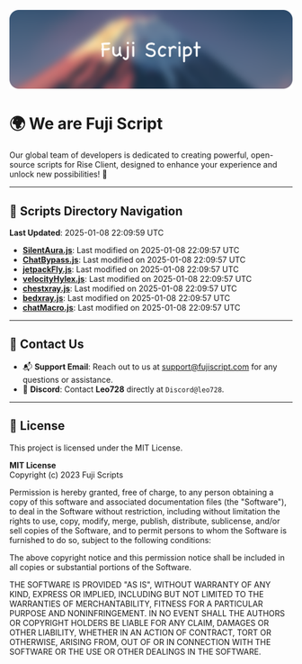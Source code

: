 ![Banner](.github/b.webp)

# 🌍 **We are Fuji Script**

Our global team of developers is dedicated to creating powerful, open-source scripts for Rise Client, designed to enhance your experience and unlock new possibilities! 🌟

---
<!-- SCRIPTS_NAVIGATION_START -->
## 📂 **Scripts Directory Navigation**

**Last Updated**: 2025-01-08 22:09:59 UTC

- **[SilentAura.js](scripts/SilentAura.js)**: Last modified on 2025-01-08 22:09:57 UTC
- **[ChatBypass.js](scripts/ChatBypass.js)**: Last modified on 2025-01-08 22:09:57 UTC
- **[jetpackFly.js](scripts/jetpackFly.js)**: Last modified on 2025-01-08 22:09:57 UTC
- **[velocityHylex.js](scripts/velocityHylex.js)**: Last modified on 2025-01-08 22:09:57 UTC
- **[chestxray.js](scripts/chestxray.js)**: Last modified on 2025-01-08 22:09:57 UTC
- **[bedxray.js](scripts/bedxray.js)**: Last modified on 2025-01-08 22:09:57 UTC
- **[chatMacro.js](scripts/chatMacro.js)**: Last modified on 2025-01-08 22:09:57 UTC

<!-- SCRIPTS_NAVIGATION_END -->

---

## 💬 **Contact Us**  
- 📬 **Support Email**: Reach out to us at [support@fujiscript.com](mailto:support@fujiscript.com) for any questions or assistance.  
- 💬 **Discord**: Contact **Leo728** directly at `Discord@leo728`.

---

## 📜 **License**

This project is licensed under the MIT License.  

**MIT License**  
Copyright (c) 2023 Fuji Scripts  

Permission is hereby granted, free of charge, to any person obtaining a copy of this software and associated documentation files (the "Software"), to deal in the Software without restriction, including without limitation the rights to use, copy, modify, merge, publish, distribute, sublicense, and/or sell copies of the Software, and to permit persons to whom the Software is furnished to do so, subject to the following conditions:  

The above copyright notice and this permission notice shall be included in all copies or substantial portions of the Software.  

THE SOFTWARE IS PROVIDED "AS IS", WITHOUT WARRANTY OF ANY KIND, EXPRESS OR IMPLIED, INCLUDING BUT NOT LIMITED TO THE WARRANTIES OF MERCHANTABILITY, FITNESS FOR A PARTICULAR PURPOSE AND NONINFRINGEMENT. IN NO EVENT SHALL THE AUTHORS OR COPYRIGHT HOLDERS BE LIABLE FOR ANY CLAIM, DAMAGES OR OTHER LIABILITY, WHETHER IN AN ACTION OF CONTRACT, TORT OR OTHERWISE, ARISING FROM, OUT OF OR IN CONNECTION WITH THE SOFTWARE OR THE USE OR OTHER DEALINGS IN THE SOFTWARE.  

